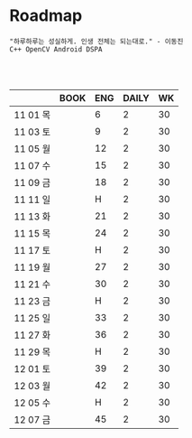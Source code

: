 # Roadmap

```
"하루하루는 성실하게. 인생 전체는 되는대로." - 이동진
C++ OpenCV Android DSPA
```

<br><br>

|          | BOOK | ENG  | DAILY | WK   |
| -------- | ---- | ---- | ----- | ---- |
| 11 01 목 |      | 6    | 2     | 30   |
| 11 03 토 |      | 9    | 2     | 30   |
| 11 05 월 |      | 12   | 2     | 30   |
| 11 07 수 |      | 15   | 2     | 30   |
| 11 09 금 |      | 18   | 2     | 30   |
| 11 11 일 |      | H    | 2     | 30   |
| 11 13 화 |      | 21   | 2     | 30   |
| 11 15 목 |      | 24   | 2     | 30   |
| 11 17 토 |      | H    | 2     | 30   |
| 11 19 월 |      | 27   | 2     | 30   |
| 11 21 수 |      | 30   | 2     | 30   |
| 11 23 금 |      | H    | 2     | 30   |
| 11 25 일 |      | 33   | 2     | 30   |
| 11 27 화 |      | 36   | 2     | 30   |
| 11 29 목 |      | H    | 2     | 30   |
| 12 01 토 |      | 39   | 2     | 30   |
| 12 03 월 |      | 42   | 2     | 30   |
| 12 05 수 |      | H    | 2     | 30   |
| 12 07 금 |      | 45   | 2     | 30   |

<br><br>

